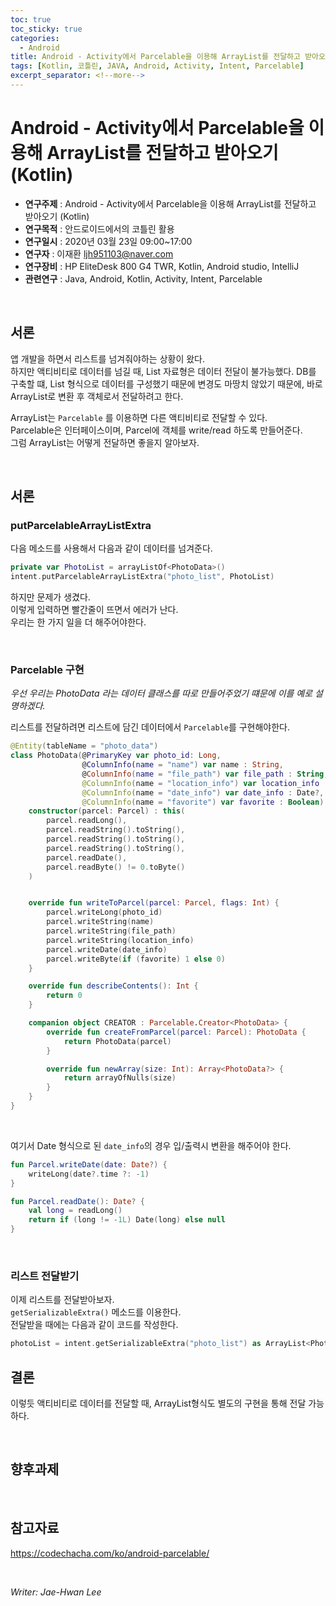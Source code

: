 ```yaml
---
toc: true
toc_sticky: true
categories:
  - Android
title: Android - Activity에서 Parcelable을 이용해 ArrayList를 전달하고 받아오기 (Kotlin)
tags: [Kotlin, 코틀린, JAVA, Android, Activity, Intent, Parcelable]
excerpt_separator: <!--more-->
---
```


# Android - Activity에서 Parcelable을 이용해 ArrayList를 전달하고 받아오기 (Kotlin)
<!--more-->
* **연구주제** : Android - Activity에서 Parcelable을 이용해 ArrayList를 전달하고 받아오기 (Kotlin)
* **연구목적** : 안드로이드에서의 코틀린 활용
* **연구일시** : 2020년 03월 23일 09:00~17:00
* **연구자** : 이재환 <ljh951103@naver.com>
* **연구장비** : HP EliteDesk 800 G4 TWR, Kotlin, Android studio, IntelliJ
* **관련연구** : Java, Android, Kotlin, Activity, Intent, Parcelable

<br>

## 서론

앱 개발을 하면서 리스트를 넘겨줘야하는 상황이 왔다.  
하지만 액티비티로 데이터를 넘길 때, List 자료형은 데이터 전달이 불가능했다.
DB를 구축할 떄, List 형식으로 데이터를 구성했기 때문에 변경도 마땅치 않았기 때문에, 바로 ArrayList로 변환 후 객체로서 전달하려고 한다. 

ArrayList는 `Parcelable` 를 이용하면 다른 액티비티로 전달할 수 있다.  
Parcelable은 인터페이스이며, Parcel에 객체를 write/read 하도록 만들어준다.  
그럼 ArrayList는 어떻게 전달하면 좋을지 알아보자.

<br>

## 서론

### **putParcelableArrayListExtra**

다음 메소드를 사용해서 다음과 같이 데이터를 넘겨준다.

````Kotlin
private var PhotoList = arrayListOf<PhotoData>()
intent.putParcelableArrayListExtra("photo_list", PhotoList)
````

하지만 문제가 생겼다.    
이렇게 입력하면 빨간줄이 뜨면서 에러가 난다.  
우리는 한 가지 일을 더 해주어야한다.

<br>

### **Parcelable 구현**

*우선 우리는 PhotoData 라는 데이터 클래스를 따로 만들어주었기 떄문에 이를 예로 설명하겠다.*

리스트를 전달하려면 리스트에 담긴 데이터에서 `Parcelable`를 구현해야한다.

````Kotlin
@Entity(tableName = "photo_data")
class PhotoData(@PrimaryKey var photo_id: Long,
                @ColumnInfo(name = "name") var name : String,
                @ColumnInfo(name = "file_path") var file_path : String,
                @ColumnInfo(name = "location_info") var location_info : String?,
                @ColumnInfo(name = "date_info") var date_info : Date?,
                @ColumnInfo(name = "favorite") var favorite : Boolean): Parcelable {
    constructor(parcel: Parcel) : this(
        parcel.readLong(),
        parcel.readString().toString(),
        parcel.readString().toString(),
        parcel.readString().toString(),
        parcel.readDate(),
        parcel.readByte() != 0.toByte()
    )


    override fun writeToParcel(parcel: Parcel, flags: Int) {
        parcel.writeLong(photo_id)
        parcel.writeString(name)
        parcel.writeString(file_path)
        parcel.writeString(location_info)
        parcel.writeDate(date_info)
        parcel.writeByte(if (favorite) 1 else 0)
    }

    override fun describeContents(): Int {
        return 0
    }

    companion object CREATOR : Parcelable.Creator<PhotoData> {
        override fun createFromParcel(parcel: Parcel): PhotoData {
            return PhotoData(parcel)
        }

        override fun newArray(size: Int): Array<PhotoData?> {
            return arrayOfNulls(size)
        }
    }
}
````

<br>

여기서 Date 형식으로 된 `date_info`의 경우 입/출력시 변환을 해주어야 한다.

````Kotlin
fun Parcel.writeDate(date: Date?) {
    writeLong(date?.time ?: -1)
}

fun Parcel.readDate(): Date? {
    val long = readLong()
    return if (long != -1L) Date(long) else null
}
````

<br>

### **리스트 전달받기**

이제 리스트를 전달받아보자.  
`getSerializableExtra()` 메소드를 이용한다.  
전달받을 때에는 다음과 같이 코드를 작성한다.

````Kotlin
photoList = intent.getSerializableExtra("photo_list") as ArrayList<PhotoData>
````

## 결론

이렇듯 액티비티로 데이터를 전달할 때, ArrayList형식도 별도의 구현을 통해 전달 가능하다.

<br>

## 향후과제

<br>

## 참고자료

<https://codechacha.com/ko/android-parcelable/>

<br>

*Writer: Jae-Hwan Lee*
